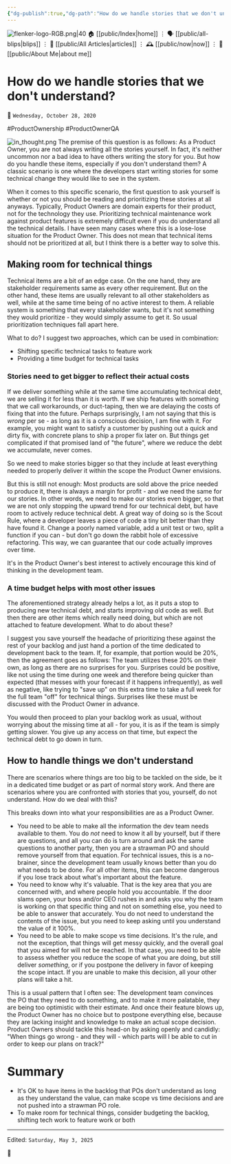 ```yaml
---
{"dg-publish":true,"dg-path":"How do we handle stories that we don't understand?.md","dg-permalink":"po_qa/how-do-we-handle-stories-we-dont-understand/","permalink":"/po_qa/how-do-we-handle-stories-we-dont-understand/","title":"How do we handle stories that we don't understand?"}
---
```



<div class="transclusion internal-embed is-loaded"><div class="markdown-embed">




![flenker-logo-RGB.png|40](/img/user/attachments/flenker-logo-RGB.png)
🏠 [[public/Index\|home]]  ⋮ 🗣️ [[public/all-blips\|blips]] ⋮  📝 [[public/All Articles\|articles]]  ⋮ 🕰️ [[public/now\|now]] ⋮ 🪪 [[public/About Me\|about me]]


</div></div>


# How do we handle stories that we don't understand?
<p><span>📆 <code>Wednesday, October 28, 2020</code></span></p>
#ProductOwnership #ProductOwnerQA

![in_thought.png](/img/user/attachments/in_thought.png)
The premise of this question is as follows: As a Product Owner, you are not always writing all the stories yourself. In fact, it's neither uncommon nor a bad idea to have others writing the story for you. But how do you handle these items, especially if you don't understand them? A classic scenario is one where the developers start writing stories for some technical change they would like to see in the system.

When it comes to this specific scenario, the first question to ask yourself is whether or not you should be reading and prioritizing these stories at all anyways. Typically, Product Owners are domain experts for their product, not for the technology they use. Prioritizing technical maintenance work against product features is extremely difficult even if you do understand all the technical details. I have seen many cases where this is a lose-lose situation for the Product Owner. This does not mean that technical items should not be prioritized at all, but  I think there is a better way to solve this.

## Making room for technical things
Technical items are a bit of an edge case. On the one hand, they are stakeholder requirements same as every other requirement. But on the other hand, these items are usually relevant to all other stakeholders as well, while at the same time being of no active interest to them. A reliable system is something that every stakeholder wants, but it's not something they would prioritize - they would simply assume to get it. So usual prioritization techniques fall apart here.

What to do? I suggest two approaches, which can be used in combination:

- Shifting specific technical tasks to feature work
- Providing a time budget for technical tasks

### Stories need to get bigger to reflect their actual costs
If we deliver something while at the same time accumulating technical debt, we are selling it for less than it is worth. If we ship features with something that we call workarounds, or duct-taping, then we are delaying the costs of fixing that into the future. Perhaps surprisingly, I am not saying that this is
_wrong_ per se - as long as it is a conscious decision, I am fine with it. For example, you might want to satisfy a customer by pushing out a quick and dirty fix, with concrete plans to ship a proper fix later on. But things get complicated if that promised land of "the future", where we reduce the debt we accumulate, never comes.

So we need to make stories bigger so that they include at least everything needed to properly deliver it within the scope the Product Owner envisions.

But this is still not enough: Most products are sold above the price needed to produce it, there is always a margin for profit - and we need the same for our stories. In other words, we need to make our stories even bigger, so that we are not only stopping the upward trend for our technical debt, but have room to actively reduce technical debt. A great way of doing so is the Scout Rule, where a developer leaves a piece of code a tiny bit better than they have found it.
Change a poorly named variable, add a unit test or two, split a function if you can - but don't go down the rabbit hole of excessive refactoring. This way, we can guarantee that our code actually improves over time.

It's in the Product Owner's best interest to actively encourage this kind of thinking in the development team.

### A time budget helps with most other issues
The aforementioned strategy already helps a lot, as it puts a stop to producing new technical debt, and starts improving old code as well. But then there are other items which really need doing, but which are not attached to feature development. What to do about these?

I suggest you save yourself the headache of prioritizing these against the rest of your backlog and just hand a portion of the time dedicated to development back to the team. If, for example, that portion would be 20%, then the agreement goes as follows: The team utilizes these 20% on their own, as long as there are no surprises for you. Surprises could be positive, like not using the time during one week and therefore being quicker than expected (that messes with your forecast if it happens infrequently), as well as negative, like trying to "save up" on this extra time to take a full week for the full team "off" for technical things. Surprises like these must be discussed with the Product Owner in advance.

You would then proceed to plan your backlog work as usual, without worrying about the missing time at all - for you, it is as if the team is simply getting slower. You give up any access on that time, but expect the technical debt to go down in turn.

## How to handle things we don't understand
There are scenarios where things are too big to be tackled on the side, be it in a dedicated time budget or as part of normal story work. And there are scenarios where you are confronted with stories that you, yourself, do not understand. How do we deal with this?

This breaks down into what your responsibilities are as a Product Owner.

- You need to be able to make all the information the dev team needs available
  to them. You do _not_ need to know it all by yourself, but if there are
  questions, and all you can do is turn around and ask the same questions to
  another party, then you are a strawman PO and should remove yourself from that
  equation. For technical issues, this is a no-brainer, since the development
  team usually knows better than you do what needs to be done. For all other
  items, this can become dangerous if you lose track about what's important
  about the feature.
- You need to know why it's valuable. That is the key area that you are
  concerned with, and where people hold you accountable. If the door slams open,
  your boss and/or CEO rushes in and asks you why the team is working on that
  specific thing and not on something else, you need to be able to answer that
  accurately. You do not need to understand the contents of the issue, but you
  need to keep asking until you understand the value of it 100%.
- You need to be able to make scope vs time decisions. It's the rule, and not
  the exception, that things will get messy quickly, and the overall goal that
  you aimed for will not be reached. In that case, you need to be able to assess
  whether you reduce the scope of what you are doing, but still deliver
  _something_, or if you postpone the delivery in favor of keeping the scope
  intact. If you are unable to make this decision, all your other plans will
  take a hit.

This is a usual pattern that I often see: The development team convinces the PO that they need to do something, and to make it more palatable, they are being too optimistic with their estimate. And once their feature blows up, the Product Owner has no choice but to postpone everything else, because they are lacking insight and knowledge to make an actual scope decision. Product Owners should tackle this head-on by asking openly and candidly: "When things go wrong - and they will - which parts will I be able to cut in order to keep our plans on track?"

# Summary
- It's OK to have items in the backlog that POs don't understand as long as they
  understand the value, can make scope vs time decisions and are not pushed into
  a strawman PO role.
- To make room for technical things, consider budgeting the backlog, shifting
  tech work to feature work or both



- - -
<p><span>Edited: <code>Saturday, May 3, 2025</code></span></p>
👾
